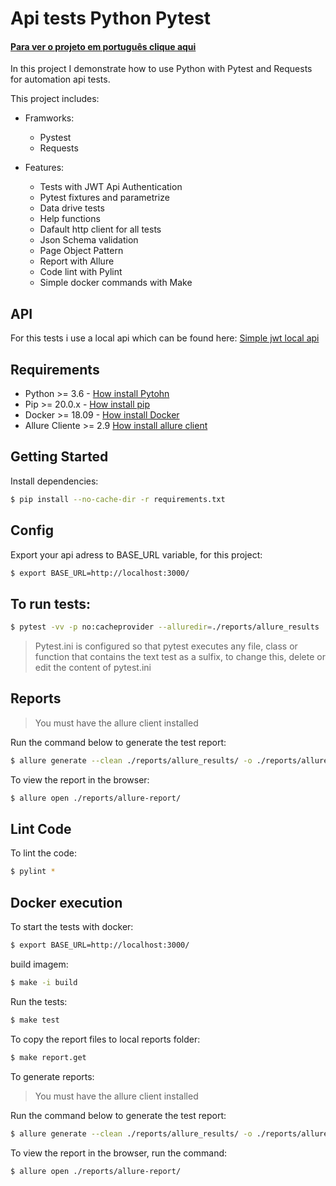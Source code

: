 # Api tests Python Pytest
#### [Para ver o projeto em português clique aqui](https://github.com/Schveitzer/api-tests-python-pytest/blob/master/README_PT_BR.md)

In this project I demonstrate how to use Python with Pytest and Requests for automation api tests.

This project includes:

- Framworks:
    - Pystest
    - Requests

- Features:
    - Tests with JWT Api Authentication
    - Pytest fixtures and parametrize
    - Data drive tests
    - Help functions
    - Dafault http client for all tests
    - Json Schema validation
    - Page Object Pattern
    - Report with Allure
    - Code lint with Pylint
    - Simple docker commands with Make
    
## API
For this tests i use a local api which can be found here: [Simple jwt local api](https://github.com/Schveitzer/simple-api-jwt-server)

## Requirements
- Python >= 3.6 - [How install Pytohn](https://www.python.org/downloads/)
- Pip >= 20.0.x - [How install pip](https://pip.pypa.io/en/stable/installing/)
- Docker >= 18.09 - [How install Docker](https://docs.docker.com/get-docker/)
- Allure Cliente >= 2.9 [How install allure client](https://docs.qameta.io/allure/#_commandline)

## Getting Started
Install dependencies:

```bash
$ pip install --no-cache-dir -r requirements.txt
```

## Config
Export your api adress to BASE_URL variable, for this project:

```bash
$ export BASE_URL=http://localhost:3000/
```

## To run tests:
```bash
$ pytest -vv -p no:cacheprovider --alluredir=./reports/allure_results
```

> Pytest.ini is configured so that pytest executes any file, class or function that contains the text test as a sulfix,
> to change this, delete or edit the content of pytest.ini
 

## Reports
> You must have the allure client installed

Run the command below to generate the test report:

```bash
$ allure generate --clean ./reports/allure_results/ -o ./reports/allure-report
```

To view the report in the browser:

```bash
$ allure open ./reports/allure-report/
```

## Lint Code
To lint the code:

```bash
$ pylint *
```
## Docker execution
To start the tests with docker:

```bash
$ export BASE_URL=http://localhost:3000/
```
build imagem:
```bash
$ make -i build
```
Run the tests:
```bash
$ make test
```

To copy the report files to local reports folder:

```bash
$ make report.get
```
To generate reports:
> You must have the allure client installed

Run the command below to generate the test report:

```bash
$ allure generate --clean ./reports/allure_results/ -o ./reports/allure-report
```

To view the report in the browser, run the command:

```bash
$ allure open ./reports/allure-report/
```
